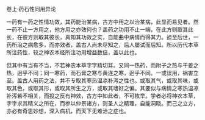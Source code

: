 卷上·药石性同用异论

一药有一药之性情功效，其药能治某病，古方中用之以治某病，此显而易见者。然一药不止一方用之，他方用之亦效何也？盖药之功用不止一端，在此方则取其此长，在彼方则取其彼长，真知其功效之实，自能曲中病情而得其力。迨至后世，一药所治之病愈多，而亦效者，盖古人尚未尽知之，后人屡试而后知。所以历代本草所注药性，较之神农本经所注功用增益数倍，盖以此也。

但其中有当有不当，不若神农本草字字精切耳。又同一热药，而附子之热与干姜之热，迥乎不同；同一寒药，而石膏之寒与黄连之寒，迥乎不同。一或误用，祸害立至。盖古人用药之法，并不专取其寒热温凉补泻之性也。或取其气，或取其味，或取其色，或取其形，或取其所生之方，或取其嗜好之偏。其要似与病情之寒热温凉补泻若不相关，而投之反有神效，古方中如此者，不可枚举。学者必将神农本草，字字求其精义之所在，而参以仲景诸方，则圣人之精理，自能洞晓。而己之立方，亦必有奇思妙想，深入病机，而天下无难治之症也。

